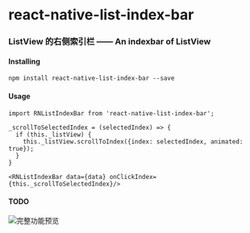 # react-native-list-index-bar
### ListView 的右侧索引栏 —— An indexbar of ListView
#### Installing
`npm install react-native-list-index-bar --save`
#### Usage
`import RNListIndexBar from 'react-native-list-index-bar';`
```
_scrollToSelectedIndex = (selectedIndex) => {
  if (this._listView) {
    this._listView.scrollToIndex({index: selectedIndex, animated: true});
  }
}

<RNListIndexBar data={data} onClickIndex={this._scrollToSelectedIndex}/>
```
#### TODO
![完整功能预览](http://wx1.sinaimg.cn/large/719063cdly1fmssu6l1x1j21h00xqdr4.jpg)
